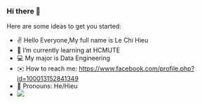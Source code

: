 ### Hi there 👋
Here are some ideas to get you started:
-  ✌️ Hello Everyone,My full name is Le Chi Hieu
- 🌱 I’m currently learning at HCMUTE
- 💻 My major is Data Engineering
- ✉️ How to reach me: https://www.facebook.com/profile.php?id=100013152841349
- 🙂 Pronouns: He/Hieu
- ![](https://media.giphy.com/media/l2olcETxXQjImhNcm2/giphy.gif)
